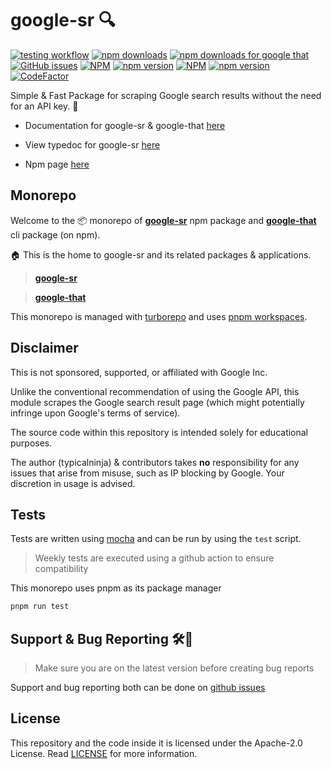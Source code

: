 # google-sr 🔍

[![testing workflow](https://github.com/typicalninja/google-sr/actions/workflows/tests.yml/badge.svg)](https://github.com/typicalninja/google-sr)
[![npm downloads](https://img.shields.io/npm/dw/google-sr)](https://www.npmjs.com/package/google-sr)
[![npm downloads for google that](https://img.shields.io/npm/dw/google-that)](https://www.npmjs.com/package/google-that)
[![GitHub issues](https://img.shields.io/github/issues/typicalninja/google-sr)](https://github.com/typicalninja/google-sr/issues)
[![NPM](https://img.shields.io/npm/l/google-sr)](https://www.npmjs.com/package/google-sr)
[![npm version](https://img.shields.io/npm/v/google-sr)](https://www.npmjs.com/package/google-sr)
[![NPM](https://img.shields.io/npm/l/google-that)](https://www.npmjs.com/package/google-that)
[![npm version](https://img.shields.io/npm/v/google-that)](https://www.npmjs.com/package/google-that)
[![CodeFactor](https://www.codefactor.io/repository/github/typicalninja/google-sr/badge)](https://www.codefactor.io/repository/github/typicalninja/google-sr)

Simple & Fast Package for scraping Google search results without the need for an API key. 🚀


* Documentation for google-sr & google-that [here](https://typicalninja.github.io/google-sr)

* View typedoc for google-sr [here](https://paka.dev/npm/google-sr/api)

* Npm page [here](https://www.npmjs.com/package/google-sr)


## Monorepo

Welcome to the 📦 monorepo of [**google-sr**](https://www.npmjs.com/package/google-sr) npm package and [**google-that**](https://www.npmjs.com/package/google-that) cli package (on npm).
 
🏠 This is the home to google-sr and its related packages & applications.

> **[google-sr](./packages/google-sr/README.md)**

> **[google-that](./packages/google-that/README.md)**

This monorepo is managed with [turborepo](https://turbo.build/repo) and uses [pnpm workspaces](https://pnpm.io/workspaces).

## Disclaimer

This is not sponsored, supported, or affiliated with Google Inc.

Unlike the conventional recommendation of using the Google API, this module scrapes the Google search result page (which might potentially infringe upon Google's terms of service).

The source code within this repository is intended solely for educational purposes.

The author (typicalninja) & contributors takes **no** responsibility for any issues that arise from misuse, such as IP blocking by Google. Your discretion in usage is advised.

## Tests

Tests are written using [mocha](https://mochajs.org/) and can be run by using the `test` script.

> Weekly tests are executed using a github action to ensure compatibility

This monorepo uses pnpm as its package manager

```bash
pnpm run test
```

## Support & Bug Reporting 🛠️🐞

> Make sure you are on the latest version before creating bug reports

Support and bug reporting both can be done on  [github issues](https://github.com/typicalninja/google-sr/issues)
## License

This repository and the code inside it is licensed under the Apache-2.0 License. Read [LICENSE](./LICENSE) for more information.